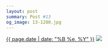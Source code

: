 ```yaml
---
layout: post
summary: Post #13
og_image: 13-1280.jpg
---
```


<p>
  <time><a href="/13">{{ page.date | date: "%B %e, %Y" }}</a></time>
  <a href="/13"><img src="{{ site.assets_url }}/13-640.jpg" srcset="{{ site.assets_url }}/13-1280.jpg 1280w, {{ site.assets_url }}/13-960.jpg 960w, {{ site.assets_url }}/13-640.jpg 640w, {{ site.assets_url }}/13-320.jpg 320w" sizes="(min-width: 700px) 50vw, calc(100vw - 2rem)" /></a>
</p>
